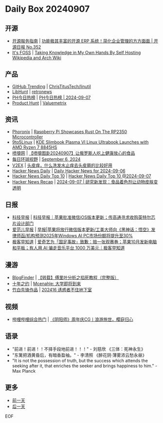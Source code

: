 # Daily Box 20240907

## 开源
- [开源服务指南](https://osguider.com/blog/) | [功能极其丰富的开源 ERP 系统！简化企业管理的方方面面 | 开源日报 No.352](https://osguider.com/blog/post/daily/daily-352/)
- [It's FOSS](https://itsfoss.com/) | [Taking Knowledge in My Own Hands By Self Hosting Wikipedia and Arch Wiki](https://itsfoss.com/self-host-web-archives-kiwix/)

## 产品
- [GitHub Trending](https://github.com/trending?since=daily) | [ChrisTitusTech/linutil](https://github.com/ChrisTitusTech/linutil)
- [LibHunt](https://www.libhunt.com/) | [retronews](https://www.libhunt.com/r/retronews)
- [PH今日热榜](https://decohack.com/category/producthunt/) | [PH今日热榜 | 2024-09-07](https://decohack.com/producthunt-daily-2024-09-07/)
- [Product Hunt](https://www.producthunt.com) | [Valuemetrix](https://www.producthunt.com/posts/valuemetrix)

## 资讯
- [Phoronix](https://www.phoronix.com/) | [Raspberry Pi Showcases Rust On The RP2350 Microcontroller](https://www.phoronix.com/news/Raspberry-Pi-RP2350-Rust)
- [9to5Linux](https://9to5linux.com/) | [KDE Slimbook Plasma VI Linux Ultrabook Launches with AMD Ryzen 7 8845HS](https://9to5linux.com/kde-slimbook-plasma-vi-linux-ultrabook-launches-with-amd-ryzen-7-8845hs)
- [喷嚏网](http://www.dapenti.com/blog/blog.asp?subjectid=70&name=xilei) | [【喷嚏图卦20240907】让俄罗斯人吃上健康放心的食品](http://www.dapenti.com/blog/more.asp?name=xilei&id=181016)
- [每日环球视野](https://idai.ly/) | [September 6, 2024](http://m.idai.ly/se/a193iG?1725552000)
- [V2EX](https://www.v2ex.com/) | [头皮痒，什么洗发水止痒去头皮屑的比较好用](https://www.v2ex.com/t/1070900)
- [Hacker News Daily](https://www.daemonology.net/hn-daily/) | [Daily Hacker News for 2024-09-06](https://www.daemonology.net/hn-daily/2024-09-06.html)
- [Hacker News Daily Top 10](https://github.com/headllines/hackernews-daily) | [Hacker News Daily Top 10 @2024-09-07](https://github.com/headllines/hackernews-daily/issues/1520)
- [Hacker News Recap](https://www.xiaoyuzhoufm.com/podcast/6456fdfc0a8e51c73e68d0cd) | [2024-09-07 | 研究新发现：食品着色剂让动物皮肤变透明](https://www.xiaoyuzhoufm.com/episode/66dc26e1bfd7110df4e6f2af)

## 日报
- [科技早报](https://www.jiemian.com/lists/459.html) | [科技早报｜苹果批准微信iOS版本更新；传高通寻求收购英特尔芯片设计部门](https://www.jiemian.com/article/11688864.html)
- [爱范儿早报](https://www.ifanr.com/category/ifanrnews) | [早报|苹果将放行微信版本更新/工美大师向《黑神话：悟空》发律师函/机构预测2025年Windows AI PC市场份额将提升至30%](https://www.ifanr.com/1598540)
- [极客早知道](https://www.geekpark.net/column/74) | [爱奇艺为「国足事故」致歉：赔一张观赛券；苹果10月发新电脑和平板；有人用 AI 骗走音乐平台 1000 万美元｜极客早知道](https://www.geekpark.net/news/340343)

## 漫游
- [BlogFinder](https://bf.zzxworld.com/) | [【转载】傅里叶分析之掐死教程（完整版）](https://cutech.space/archives/Fourierlen.html?utm_source=blogfinder)
- [十年之约](https://www.foreverblog.cn/feeds.html) | [Mcenahle: 大学即将到来](https://blog.mcenahle.com/2024/09/07/140.html)
- [竹白先锋作品](https://www.zhubai.wiki/) | [202416 诱惑者不住地下室](https://open.zhubai.wiki/a/l/t/z/pl/likalan/2444088831616577536)

## 视频
- [哔哩哔哩综合热门](https://www.bilibili.com/v/popular/all/) | [《阴阳师》周年庆CG丨浪游旅世，樱庭归心](https://b23.tv/BV1pGp4eFE36)

## 语录
- "前进！前进！！不择手段地前进！！！" - 刘慈欣 《三体：死神永生》
- "东篱把酒黄昏后，有暗香盈袖。" - 李清照 《醉花阴·薄雾浓云愁永昼》
- "It is not the possession of truth, but the success which attends the seeking after it, that enriches the seeker and brings happiness to him." - Max Planck

## 更多
- [前一天](daily-box-20240906.md)
- [后一天](daily-box-20240908.md)

EOF